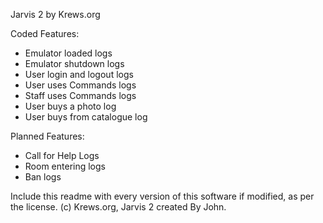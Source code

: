Jarvis 2 by Krews.org

Coded Features:
- Emulator loaded logs
- Emulator shutdown logs
- User login and logout logs
- User uses Commands logs
- Staff uses Commands logs
- User buys a photo log
- User buys from catalogue log

Planned Features:
- Call for Help Logs
- Room entering logs
- Ban logs


Include this readme with every version of this software if modified, as per the license.
(c) Krews.org, Jarvis 2 created By John.